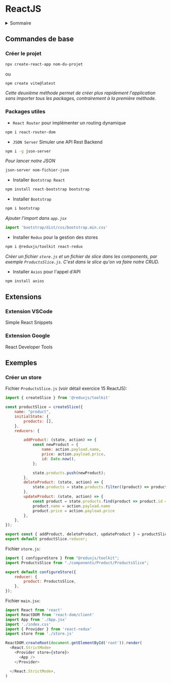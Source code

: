 # ReactJS

<details>
  <summary>Sommaire</summary>
  <ol>
    <li>
      <a href="#commandes-de-base">Commandes de base</a>
      <ul>
        <li><a href="#creer-le-projet">Créer le projet</a></li>
        <li><a href="#packages-utiles">Packages Utiles</a></li>
      </ul>
    </li>
    <li>
      <a href="#extensions">Extensions</a>
      <ul>
        <li><a href="#extension-vscode">Extension VSCode</a></li>
        <li><a href="#extension-google">Extension Google</a></li>
      </ul>
    </li>
    <li>
        <a href="#exemples">Exemples</a>
        <ul>
            <li><a href="#creer-un-store">Créer un store</a></li>
      </ul>
    </li>
  </ol>
</details>


## Commandes de base
### Créer le projet

```bash
npx create-react-app nom-du-projet
```

ou

```bash
npm create vite@latest
```

*Cette deuxième méthode permet de créer plus rapidement l'application sans importer tous les packages, contrairement à la première méthode.*

### Packages utiles

- `React Router` pour implémenter un routing dynamique

```bash
npm i react-router-dom
```

- `JSON Server` Simuler une API Rest Backend

```bash
npm i -g json-server
```

*Pour lancer notre JSON*

```bash
json-server nom-fichier-json
```

- Installer `Bootstrap React`

```bash
npm install react-bootstrap bootstrap
```

- Installer `Bootstrap` 

```bash
npm i bootstrap
```

*Ajouter l'import dans `app.jsx`*

```js
import 'bootstrap/dist/css/bootstrap.min.css'
```

- Installer `Redux` pour la gestion des stores

```bash
npm i @‌reduxjs/toolkit react-redux
```
*Créer un fichier `store.js` et un fichier de slice dans les components, par exemple `ProductsSlice.js`. C'est dans le slice qu'on va faire notre CRUD.*


- Installer `Axios` pour l'appel d'API
```bash
npm install axios
```


## Extensions
### Extension VSCode

Simple React Snippets

### Extension Google

React Developer Tools



## Exemples
### Créer un store

Fichier `ProductsSlice.js` (voir détail exercice 15 ReactJS): 

```js
import { createSlice } from '@reduxjs/toolkit'

const productSlice = createSlice({
    name: "product",
    initialState: {
        products: [],
    },
    reducers: {

        addProduct: (state, action) => {
            const newProduct = {
                name: action.payload.name,
                price: action.payload.price,
                id: Date.now(),
            };

            state.products.push(newProduct);
        },
        deleteProduct: (state, action) => {
            state.products = state.products.filter((product) => product.id !== action.payload);
        },
        updateProduct: (state, action) => {
            const product = state.products.find(product => product.id === action.payload.id);
            product.name = action.payload.name
            product.price = action.payload.price
        },
    },
});

export const { addProduct, deleteProduct, updateProduct } = productSlice.actions;
export default productSlice.reducer;
```

Fichier `store.js`:

```js
import { configureStore } from "@reduxjs/toolkit";
import ProductsSlice from "./components/Product/ProductsSlice";

export default configureStore({
    reducer: {
        product: ProductsSlice,
    },
});
```

Fichier `main.jsx`:

```js
import React from 'react'
import ReactDOM from 'react-dom/client'
import App from './App.jsx'
import './index.css'
import { Provider } from 'react-redux'
import store from './store.js'

ReactDOM.createRoot(document.getElementById('root')).render(
  <React.StrictMode>
    <Provider store={store}>
      <App />
    </Provider>

  </React.StrictMode>,
)
```
